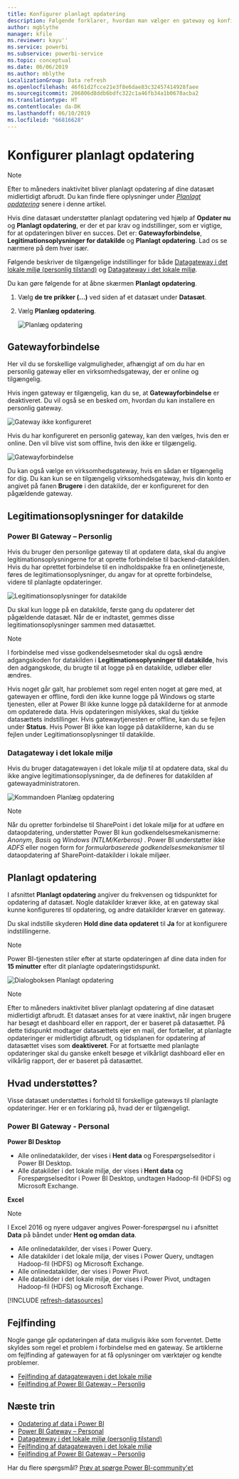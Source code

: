 ```yaml
---
title: Konfigurer planlagt opdatering
description: Følgende forklarer, hvordan man vælger en gateway og konfigurerer planlagt opdatering.
author: mgblythe
manager: kfile
ms.reviewer: kayu''
ms.service: powerbi
ms.subservice: powerbi-service
ms.topic: conceptual
ms.date: 06/06/2019
ms.author: mblythe
LocalizationGroup: Data refresh
ms.openlocfilehash: 46f61d2fcce21e3f8e6dae83c32457414928faee
ms.sourcegitcommit: 206806d8ddb6bdfc322c1a46fb34a1b0678acba2
ms.translationtype: HT
ms.contentlocale: da-DK
ms.lasthandoff: 06/10/2019
ms.locfileid: "66816628"
---
```

# <a name="configure-scheduled-refresh"></a>Konfigurer planlagt opdatering

>[!NOTE]
>Efter to måneders inaktivitet bliver planlagt opdatering af dine datasæt midlertidigt afbrudt. Du kan finde flere oplysninger under [*Planlagt opdatering*](#scheduled-refresh) senere i denne artikel.
>
>

Hvis dine datasæt understøtter planlagt opdatering ved hjælp af **Opdater nu** og **Planlagt opdatering**, er der et par krav og indstillinger, som er vigtige, for at opdateringen bliver en succes. Det er: **Gatewayforbindelse**, **Legitimationsoplysninger for datakilde** og **Planlagt opdatering**. Lad os se nærmere på dem hver især.

Følgende beskriver de tilgængelige indstillinger for både [Datagateway i det lokale miljø (personlig tilstand)](service-gateway-personal-mode.md) og [Datagateway i det lokale miljø](service-gateway-onprem.md).

Du kan gøre følgende for at åbne skærmen **Planlagt opdatering**.

1. Vælg **de tre prikker (...)** ved siden af et datasæt under **Datasæt**.
2. Vælg **Planlæg opdatering**.

    ![Planlæg opdatering](media/refresh-scheduled-refresh/dataset-menu.png)

## <a name="gateway-connection"></a>Gatewayforbindelse
Her vil du se forskellige valgmuligheder, afhængigt af om du har en personlig gateway eller en virksomhedsgateway, der er online og tilgængelig.

Hvis ingen gateway er tilgængelig, kan du se, at **Gatewayforbindelse** er deaktiveret. Du vil også se en besked om, hvordan du kan installere en personlig gateway.

![Gateway ikke konfigureret](media/refresh-scheduled-refresh/gateway-not-configured.png)

Hvis du har konfigureret en personlig gateway, kan den vælges, hvis den er online. Den vil blive vist som offline, hvis den ikke er tilgængelig.

![Gatewayforbindelse](media/refresh-scheduled-refresh/gateway-connection.png)

Du kan også vælge en virksomhedsgateway, hvis en sådan er tilgængelig for dig. Du kan kun se en tilgængelig virksomhedsgateway, hvis din konto er angivet på fanen **Brugere** i den datakilde, der er konfigureret for den pågældende gateway.

## <a name="data-source-credentials"></a>Legitimationsoplysninger for datakilde
### <a name="power-bi-gateway---personal"></a>Power BI Gateway – Personlig
Hvis du bruger den personlige gateway til at opdatere data, skal du angive legitimationsoplysningerne for at oprette forbindelse til backend-datakilden. Hvis du har oprettet forbindelse til en indholdspakke fra en onlinetjeneste, føres de legitimationsoplysninger, du angav for at oprette forbindelse, videre til planlagte opdateringer.

![Legitimationsoplysninger for datakilde](media/refresh-scheduled-refresh/data-source-credentials-pgw.png)

Du skal kun logge på en datakilde, første gang du opdaterer det pågældende datasæt. Når de er indtastet, gemmes disse legitimationsoplysninger sammen med datasættet.

> [!NOTE]
> I forbindelse med visse godkendelsesmetoder skal du også ændre adgangskoden for datakilden i **Legitimationsoplysninger til datakilde**, hvis den adgangskode, du brugte til at logge på en datakilde, udløber eller ændres.
>
>

Hvis noget går galt, har problemet som regel enten noget at gøre med, at gatewayen er offline, fordi den ikke kunne logge på Windows og starte tjenesten, eller at Power BI ikke kunne logge på datakilderne for at anmode om opdaterede data. Hvis opdateringen mislykkes, skal du tjekke datasættets indstillinger. Hvis gatewaytjenesten er offline, kan du se fejlen under **Status**. Hvis Power BI ikke kan logge på datakilderne, kan du se fejlen under Legitimationsoplysninger til datakilde.

### <a name="on-premises-data-gateway"></a>Datagateway i det lokale miljø
Hvis du bruger datagatewayen i det lokale miljø til at opdatere data, skal du ikke angive legitimationsoplysninger, da de defineres for datakilden af gatewayadministratoren.

![Kommandoen Planlæg opdatering](media/refresh-scheduled-refresh/data-source-credentials-egw.png)

> [!NOTE]
> Når du opretter forbindelse til SharePoint i det lokale miljø for at udføre en dataopdatering, understøtter Power BI kun godkendelsesmekanismerne: *Anonym*, *Basis* og *Windows (NTLM/Kerberos)* . Power BI understøtter ikke *ADFS* eller nogen form for *formularbaserede godkendelsesmekanismer* til dataopdatering af SharePoint-datakilder i lokale miljøer.
>
>

## <a name="scheduled-refresh"></a>Planlagt opdatering
I afsnittet **Planlagt opdatering** angiver du frekvensen og tidspunktet for opdatering af datasæt. Nogle datakilder kræver ikke, at en gateway skal kunne konfigureres til opdatering, og andre datakilder kræver en gateway.

Du skal indstille skyderen **Hold dine data opdateret** til **Ja** for at konfigurere indstillingerne.

> [!NOTE]
> Power BI-tjenesten stiler efter at starte opdateringen af dine data inden for **15 minutter** efter dit planlagte opdateringstidspunkt.
>
>

![Dialogboksen Planlagt opdatering](media/refresh-scheduled-refresh/scheduled-refresh.png)

> [!NOTE]
> Efter to måneders inaktivitet bliver planlagt opdatering af dine datasæt midlertidigt afbrudt. Et datasæt anses for at være inaktivt, når ingen brugere har besøgt et dashboard eller en rapport, der er baseret på datasættet. På dette tidspunkt modtager datasættets ejer en mail, der fortæller, at planlagte opdateringer er midlertidigt afbrudt, og tidsplanen for opdatering af datasættet vises som **deaktiveret**. For at fortsætte med planlagte opdateringer skal du ganske enkelt besøge et vilkårligt dashboard eller en vilkårlig rapport, der er baseret på datasættet.
>
>

## <a name="whats-supported"></a>Hvad understøttes?
Visse datasæt understøttes i forhold til forskellige gateways til planlagte opdateringer. Her er en forklaring på, hvad der er tilgængeligt.

### <a name="power-bi-gateway---personal"></a>Power BI Gateway - Personal
**Power BI Desktop**

* Alle onlinedatakilder, der vises i **Hent data** og Forespørgselseditor i Power BI Desktop.
* Alle datakilder i det lokale miljø, der vises i **Hent data** og Forespørgselseditor i Power BI Desktop, undtagen Hadoop-fil (HDFS) og Microsoft Exchange.

**Excel**

> [!NOTE]
> I Excel 2016 og nyere udgaver angives Power-forespørgsel nu i afsnittet **Data** på båndet under **Hent og omdan data**.
>
>

* Alle onlinedatakilder, der vises i Power Query.
* Alle datakilder i det lokale miljø, der vises i Power Query, undtagen Hadoop-fil (HDFS) og Microsoft Exchange.
* Alle onlinedatakilder, der vises i Power Pivot.
* Alle datakilder i det lokale miljø, der vises i Power Pivot, undtagen Hadoop-fil (HDFS) og Microsoft Exchange.

<!-- Refresh Data sources-->
[!INCLUDE [refresh-datasources](./includes/refresh-datasources.md)]

## <a name="troubleshooting"></a>Fejlfinding
Nogle gange går opdateringen af data muligvis ikke som forventet. Dette skyldes som regel et problem i forbindelse med en gateway. Se artiklerne om fejlfinding af gatewayen for at få oplysninger om værktøjer og kendte problemer.

- [Fejlfinding af datagatewayen i det lokale miljø](service-gateway-onprem-tshoot.md)
- [Fejlfinding af Power BI Gateway – Personlig](service-admin-troubleshooting-power-bi-personal-gateway.md)

## <a name="next-steps"></a>Næste trin
- [Opdatering af data i Power BI](refresh-data.md)  
- [Power BI Gateway – Personal](service-gateway-personal-mode.md)  
- [Datagateway i det lokale miljø (personlig tilstand)](service-gateway-onprem.md)  
- [Fejlfinding af datagatewayen i det lokale miljø](service-gateway-onprem-tshoot.md)  
- [Fejlfinding af Power BI Gateway – Personlig](service-admin-troubleshooting-power-bi-personal-gateway.md)  

Har du flere spørgsmål? [Prøv at spørge Power BI-community'et](http://community.powerbi.com/)

